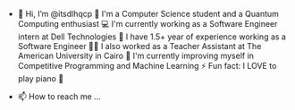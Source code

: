 - 👋 Hi, I’m @itsdlhqcp
👋 I'm a Computer Science student and a Quantum Computing enthusiast
💻 I'm currently working as a Software Engineer intern at Dell Technologies
🔭 I have 1.5+ year of experience working as a Software Engineer
💁‍♂️ I also worked as a Teacher Assistant at The American University in Cairo
🌱 I'm currently improving myself in Competitive Programming and Machine Learning
⚡ Fun fact: I LOVE to play piano 🎹

- 📫 How to reach me ...

<!---
itsdlhqcp/itsdlhqcp is a ✨ special ✨ repository because its `README.md` (this file) appears on your GitHub profile.
You can click the Preview link to take a look at your changes.
--->
